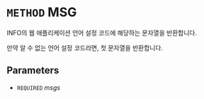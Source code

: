 # `METHOD` MSG
INFO의 웹 애플리케이션 언어 설정 코드에 해당하는 문자열을 반환합니다.

만약 알 수 없는 언어 설정 코드라면, 첫 문자열을 반환합니다.

## Parameters
* `REQUIRED` *msgs*
